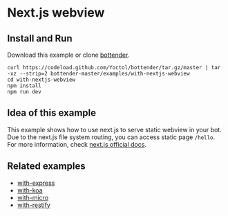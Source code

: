 # Next.js webview

## Install and Run

Download this example or clone [bottender](https://github.com/Yoctol/bottender).

```
curl https://codeload.github.com/Yoctol/bottender/tar.gz/master | tar -xz --strip=2 bottender-master/examples/with-nextjs-webview
cd with-nextjs-webview
npm install
npm run dev
```

## Idea of this example

This example shows how to use next.js to serve static webview in your bot. Due
to the next.js file system routing, you can access static page `/hello`. For
more information, check [next.js official docs](https://zeit.co/blog/next4).

## Related examples

* [with-express](../with-express)
* [with-koa](../with-koa)
* [with-micro](../with-micro)
* [with-restify](../with-restify)
